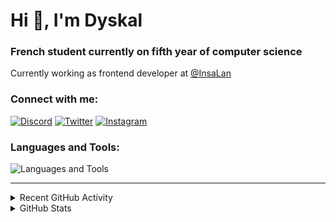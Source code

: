 # Hi 👋, I'm Dyskal

### French student currently on fifth year of computer science

Currently working as frontend developer at [@InsaLan](https://github.com/InsaLan)

### Connect with me:

[![Discord](https://skillicons.dev/icons?i=discord "@dyskal")](https://discordapp.com/users/200586202997325824)
[![Twitter](https://skillicons.dev/icons?i=twitter "@dyskal")](https://twitter.com/dyskal)
[![Instagram](https://skillicons.dev/icons?i=instagram "@dyskal")](https://instagram.com/dyskal)

### Languages and Tools:
![Languages and Tools](https://skillicons.dev/icons?i=java,kotlin,spring,js,ts,vue,idea,linux,git&perline=3)

---

<details>
<summary>Recent GitHub Activity</summary>

<!--START_SECTION:activity-->


1. 🗣 Commented on [#148](https://github.com/kernoeb/PlanningSup/issues/148#issuecomment-2445335081) in [kernoeb/PlanningSup](https://github.com/kernoeb/PlanningSup)
2. 🔒 Closed issue [#148](https://github.com/kernoeb/PlanningSup/issues/148) in [kernoeb/PlanningSup](https://github.com/kernoeb/PlanningSup)
3. 💪 Opened PR [#146](https://github.com/kernoeb/PlanningSup/pull/146) in [kernoeb/PlanningSup](https://github.com/kernoeb/PlanningSup)
4. 💪 Opened PR [#142](https://github.com/kernoeb/PlanningSup/pull/142) in [kernoeb/PlanningSup](https://github.com/kernoeb/PlanningSup)
5. 💪 Opened PR [#129](https://github.com/kernoeb/PlanningSup/pull/129) in [kernoeb/PlanningSup](https://github.com/kernoeb/PlanningSup)
5. 🎉 Merged PR [#16](https://github.com/Dyskal/DiscordRP/pull/16) in [Dyskal/DiscordRP](https://github.com/Dyskal/DiscordRP)
6. 🎉 Merged PR [#17](https://github.com/Dyskal/TwitchPlayerOpener/pull/17) in [Dyskal/TwitchPlayerOpener](https://github.com/Dyskal/TwitchPlayerOpener)

<!--END_SECTION:activity-->

</details>

<details>
<summary>GitHub Stats</summary>

![GitHub Stats](https://github-readme-stats.vercel.app/api/top-langs?username=dyskal&show_icons=true&locale=en&layout=compact&card_width=445&langs_count=10&hide_borders=true)
![GitHub Stats](https://github-readme-stats.vercel.app/api?username=dyskal&show_icons=true&locale=en&include_all_commits=true&hide_borders=true)
</details>

